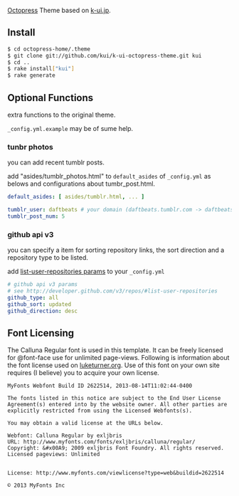 [Octopress](http://octopress.org/) Theme based on [k-ui.jp](http://k-ui.jp/).

Install
----------------------------------------------------------------

```sh
$ cd octopress-home/.theme
$ git clone git://github.com/kui/k-ui-octopress-theme.git kui
$ cd ..
$ rake install["kui"]
$ rake generate
```

Optional Functions
----------------------------------------------------------------

extra functions to the original theme.

`_config.yml.example` may be of sume help.

### tunbr photos

you can add recent tumblr posts.

add "asides/tumblr_photos.html" to `default_asides` of `_config.yml` as belows 
and configurations about tumbr_post.html.

```yml
default_asides: [ asides/tumblr.html, ... ]
```

```yml
tumblr_user: daftbeats # your domain (daftbeats.tumblr.com -> daftbeats)
tumblr_post_num: 5
```

### github api v3

you can specify a item for sorting repository links, the sort direction and
a repository type to be listed.

add [list-user-repositories params](http://developer.github.com/v3/repos/#list-user-repositories)
to your `_config.yml`

```yml
# github api v3 params
# see http://developer.github.com/v3/repos/#list-user-repositories
github_type: all
github_sort: updated
github_direction: desc
```

Font Licensing
------------------

The Calluna Regular font is used in this template. It can be freely licensed for @font-face use for unlimited page-views. Following is information about the font license used on [luketurner.org](http://luketurner.org). Use of this font on your own site requires (I believe) you to acquire your own license.

	MyFonts Webfont Build ID 2622514, 2013-08-14T11:02:44-0400

	The fonts listed in this notice are subject to the End User License
	Agreement(s) entered into by the website owner. All other parties are 
	explicitly restricted from using the Licensed Webfonts(s).
	
	You may obtain a valid license at the URLs below.
	
	Webfont: Calluna Regular by exljbris
	URL: http://www.myfonts.com/fonts/exljbris/calluna/regular/
	Copyright: &#x00A9; 2009 exljbris Font Foundry. All rights reserved.
	Licensed pageviews: Unlimited
	
	
	License: http://www.myfonts.com/viewlicense?type=web&buildid=2622514
	
	© 2013 MyFonts Inc

